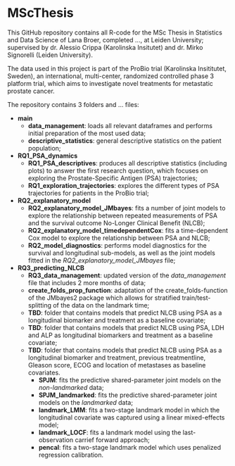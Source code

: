 # MScThesis

This GitHub repository contains all R-code for the MSc Thesis in Statistics and Data Science of Lana Broer, completed ..., at Leiden University; supervised by dr. Alessio Crippa (Karolinska Insitutet) and dr. Mirko Signorelli (Leiden University).

The data used in this project is part of the ProBio trial (Karolinska Insititutet, Sweden), an international, multi-center, randomized controlled phase 3 platform trial, which aims to investigate novel treatments for metastatic prostate cancer.

The repository contains 3 folders and ... files:
* **main**
  * **data_management**: loads all relevant dataframes and performs initial preparation of the most used data;
  * **descriptive_statistics**: general descriptive statistics on the patient population;
* **RQ1_PSA_dynamics**
  * **RQ1_PSA_descriptives**: produces all descriptive statistics (including plots) to answer the first research question, which focuses on exploring the Prostate-Specific Antigen (PSA) trajectories;
  * **RQ1_exploration_trajectories**: explores the different types of PSA trajectories for patients in the ProBio trial;
* **RQ2_explanatory_model**
  * **RQ2_explanatory_model_JMbayes**: fits a number of joint models to explore the relationship between repeated measurements of PSA and the survival outcome No-Longer Clinical Benefit (NLCB);
  * **RQ2_explanatory_model_timedependentCox**: fits a time-dependent Cox model to explore the relationship between PSA and NLCB;
  * **RQ2_model_diagnostics**: performs model diagnostics for the survival and longitudinal sub-models, as well as the joint models fitted in the *RQ2_explanatory_model_JMbayes* file;
* **RQ3_predicting_NLCB**
  * **RQ3_data_management**: updated version of the *data_management* file that includes 2 more months of data;
  * **create_folds_prop_function**: adaptation of the create_folds-function of the JMbayes2 package which allows for stratified train/test-splitting of the data on the landmark time;
  * **TBD**: folder that contains models that predict NLCB using PSA as a longitudinal biomarker and treatment as a baseline covariate;
  * **TBD**: folder that contains models that predict NLCB using PSA, LDH and ALP as longitudinal biomarkers and treatment as a baseline covariate;
  * **TBD**: folder that contains models that predict NLCB using PSA as a longitudinal biomarker and treatment, previous treatmentline, Gleason score, ECOG and location of metastases as baseline covariates.
    * **SPJM**: fits the predictive shared-parameter joint models on the *non-landmarked* data;
    * **SPJM_landmarked**: fits the predictive shared-parameter joint models on the *landmarked* data;
    * **landmark_LMM**: fits a two-stage landmark model in which the longitudinal covariate was captured using a linear mixed-effects model;
    * **landmark_LOCF**: fits a landmark model using the last-observation carrief forward approach;
    * **pencal**: fits a two-stage landmark model which uses penalized regression calibration. 
